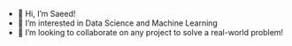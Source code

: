 - 👋 Hi, I’m Saeed!
- 👀 I’m interested in Data Science and Machine Learning
- 💞️ I’m looking to collaborate on any project to solve a real-world problem!

<!---
saeedbd21/saeedbd21 is a ✨ special ✨ repository because its `README.md` (this file) appears on your GitHub profile.
You can click the Preview link to take a look at your changes.
--->
